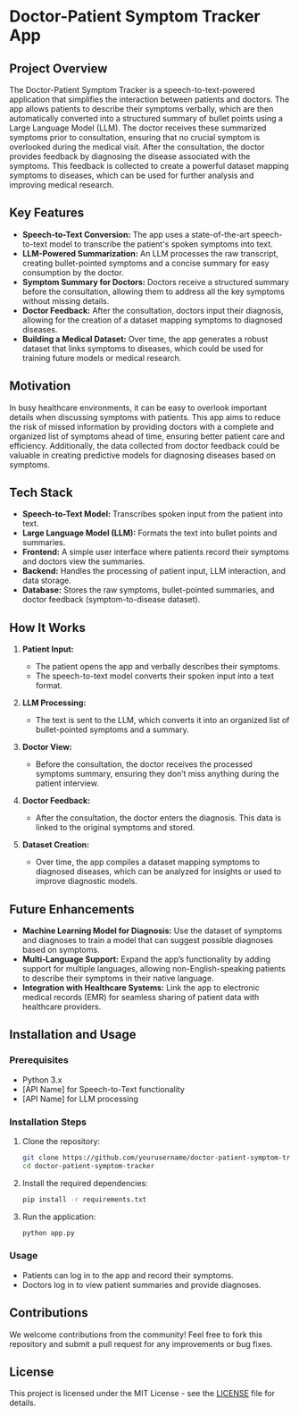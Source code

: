# Doctor-Patient Symptom Tracker App

## Project Overview

The Doctor-Patient Symptom Tracker is a speech-to-text-powered application that simplifies the interaction between patients and doctors. The app allows patients to describe their symptoms verbally, which are then automatically converted into a structured summary of bullet points using a Large Language Model (LLM). The doctor receives these summarized symptoms prior to consultation, ensuring that no crucial symptom is overlooked during the medical visit. After the consultation, the doctor provides feedback by diagnosing the disease associated with the symptoms. This feedback is collected to create a powerful dataset mapping symptoms to diseases, which can be used for further analysis and improving medical research.

## Key Features

- **Speech-to-Text Conversion:** The app uses a state-of-the-art speech-to-text model to transcribe the patient's spoken symptoms into text.
- **LLM-Powered Summarization:** An LLM processes the raw transcript, creating bullet-pointed symptoms and a concise summary for easy consumption by the doctor.
- **Symptom Summary for Doctors:** Doctors receive a structured summary before the consultation, allowing them to address all the key symptoms without missing details.
- **Doctor Feedback:** After the consultation, doctors input their diagnosis, allowing for the creation of a dataset mapping symptoms to diagnosed diseases.
- **Building a Medical Dataset:** Over time, the app generates a robust dataset that links symptoms to diseases, which could be used for training future models or medical research.

## Motivation

In busy healthcare environments, it can be easy to overlook important details when discussing symptoms with patients. This app aims to reduce the risk of missed information by providing doctors with a complete and organized list of symptoms ahead of time, ensuring better patient care and efficiency. Additionally, the data collected from doctor feedback could be valuable in creating predictive models for diagnosing diseases based on symptoms.

## Tech Stack

- **Speech-to-Text Model:** Transcribes spoken input from the patient into text.
- **Large Language Model (LLM):** Formats the text into bullet points and summaries.
- **Frontend:** A simple user interface where patients record their symptoms and doctors view the summaries.
- **Backend:** Handles the processing of patient input, LLM interaction, and data storage.
- **Database:** Stores the raw symptoms, bullet-pointed summaries, and doctor feedback (symptom-to-disease dataset).

## How It Works

1. **Patient Input:**
   - The patient opens the app and verbally describes their symptoms.
   - The speech-to-text model converts their spoken input into a text format.
   
2. **LLM Processing:**
   - The text is sent to the LLM, which converts it into an organized list of bullet-pointed symptoms and a summary.
   
3. **Doctor View:**
   - Before the consultation, the doctor receives the processed symptoms summary, ensuring they don’t miss anything during the patient interview.
   
4. **Doctor Feedback:**
   - After the consultation, the doctor enters the diagnosis. This data is linked to the original symptoms and stored.
   
5. **Dataset Creation:**
   - Over time, the app compiles a dataset mapping symptoms to diagnosed diseases, which can be analyzed for insights or used to improve diagnostic models.

## Future Enhancements

- **Machine Learning Model for Diagnosis:** Use the dataset of symptoms and diagnoses to train a model that can suggest possible diagnoses based on symptoms.
- **Multi-Language Support:** Expand the app’s functionality by adding support for multiple languages, allowing non-English-speaking patients to describe their symptoms in their native language.
- **Integration with Healthcare Systems:** Link the app to electronic medical records (EMR) for seamless sharing of patient data with healthcare providers.

## Installation and Usage

### Prerequisites

- Python 3.x
- [API Name] for Speech-to-Text functionality
- [API Name] for LLM processing

### Installation Steps

1. Clone the repository:
    ```bash
    git clone https://github.com/yourusername/doctor-patient-symptom-tracker.git
    cd doctor-patient-symptom-tracker
    ```

2. Install the required dependencies:
    ```bash
    pip install -r requirements.txt
    ```

3. Run the application:
    ```bash
    python app.py
    ```

### Usage

- Patients can log in to the app and record their symptoms.
- Doctors log in to view patient summaries and provide diagnoses.

## Contributions

We welcome contributions from the community! Feel free to fork this repository and submit a pull request for any improvements or bug fixes.

## License

This project is licensed under the MIT License - see the [LICENSE](LICENSE) file for details.

